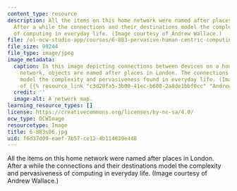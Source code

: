 ```yaml
---
content_type: resource
description: All the items on this home network were named after places in London.
  After a while the connections and their destinations model the complexity and pervasiveness
  of computing in everyday life. (Image courtesy of Andrew Wallace.)
file: /ol-ocw-studio-app/courses/6-883-pervasive-human-centric-computing-sma-5508-spring-2006/f6d37d09eaef7b57ce124b114839e448_6-883s06.jpg
file_size: 99244
file_type: image/jpeg
image_metadata:
  caption: In this image depicting connections between devices on a home computer
    network, objects are named after places in London. The connections and their destinations
    model the complexity and pervasiveness found in everyday life. (Image courtesy
    of {{% resource_link "c3d28fa5-3b00-41ec-b608-2a8de1bbf0cc" "Andrew Wallace" %}}.)
  credit: ''
  image-alt: A network map.
learning_resource_types: []
license: https://creativecommons.org/licenses/by-nc-sa/4.0/
ocw_type: OCWImage
resourcetype: Image
title: 6-883s06.jpg
uid: f6d37d09-eaef-7b57-ce12-4b114839e448
---
```

All the items on this home network were named after places in London. After a while the connections and their destinations model the complexity and pervasiveness of computing in everyday life. (Image courtesy of Andrew Wallace.)